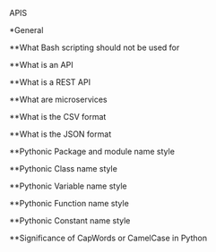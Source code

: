 APIS

*General

**What Bash scripting should not be used for

**What is an API

**What is a REST API

**What are microservices

**What is the CSV format

**What is the JSON format

**Pythonic Package and module name style

**Pythonic Class name style

**Pythonic Variable name style

**Pythonic Function name style

**Pythonic Constant name style

**Significance of CapWords or CamelCase in Python
